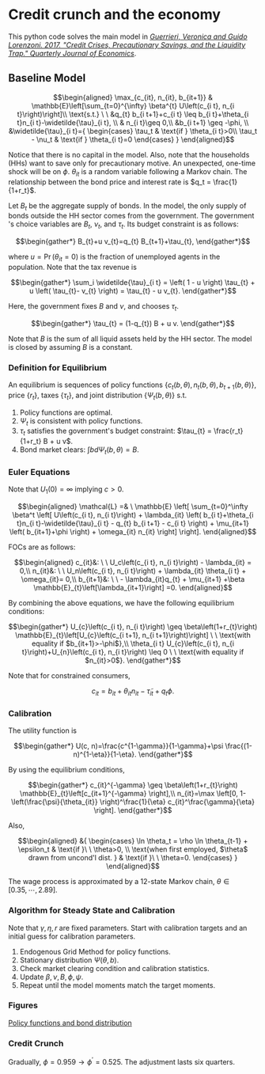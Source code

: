 # Credit crunch and the economy

This python code solves the main model in [*Guerrieri, Veronica and Guido Lorenzoni. 2017. "Credit Crises, Precautionary Savings, and the Liquidity Trap." Quarterly Journal of Economics*](https://doi.org/10.1093/qje/qjx005).

## Baseline Model
$$\begin{aligned}
\max_{c_{it}, n_{it}, b_{it+1}} & \mathbb{E}\left[\sum_{t=0}^{\infty} \beta^{t} U\left(c_{i t}, n_{i t}\right)\right]\\
\text{s.t.} \ \ &q_{t} b_{i t+1}+c_{i t} \leq b_{i t}+\theta_{i t}n_{i t}-\widetilde{\tau}_{i t}, \\
& n_{i t}\geq 0,\\
&b_{i t+1} \geq -\phi, \\
&\widetilde{\tau}_{i t}={
  \begin{cases}
    \tau_t & \text{if } \theta_{i t}>0\\
    \tau_t - \nu_t & \text{if } \theta_{i t}=0
  \end{cases}
}
\end{aligned}$$

Notice that there is no capital in the model. Also, note that the households (HHs) want to save only for precautionary motive. An unexpected, one-time shock will be on $\phi$. $\theta_{i t}$ is a random variable following a Markov chain.  The relationship between the bond price and interest rate is $q_t = \frac{1}{1+r_t}$.

Let $B_t$ be the aggregate supply of bonds. In the model, the only supply of bonds outside the HH sector comes from the government. The government 's choice variables are $B_t$, $\nu_t$, and $\tau_t$. Its budget constraint is as follows:

$$\begin{gather*}
B_{t}+u v_{t}=q_{t} B_{t+1}+\tau_{t},
\end{gather*}$$

where $u = \Pr(\theta_{i t}=0)$ is the fraction of unemployed agents in the population. Note that the tax revenue is

$$\begin{gather*}
\sum_i \widetilde{\tau}_{i t} = \left( 1 - u \right) \tau_{t} + u \left( \tau_{t}- v_{t} \right) = \tau_{t} - u v_{t}.
\end{gather*}$$

Here, the government fixes $B$  and $\nu$, and chooses $\tau_t$.

$$\begin{gather*}
  \tau_{t} = (1-q_{t}) B + u v.
\end{gather*}$$

Note that $B$ is the sum of all liquid assets held by the HH sector. The model is closed by assuming $B$ is a constant.

### Definition for Equilibrium
An equilibrium is  sequences of policy functions $\{c_t(b,\theta), n_t(b,\theta),b_{t+1}(b,\theta)\}$, price $\{ r_t\}$, taxes $\{\tau_t \}$, and joint distribution $\{\Psi_t(b,\theta)\}$ s.t.
1. Policy functions are optimal.
1. $\Psi_t$ is consistent with policy functions.
1. $\tau_t$ satisfies the government's budget constraint: $\tau_{t} = \frac{r_t}{1+r_t} B + u v$.
1. Bond market clears: ${\int b d\Psi_t(b,\theta)} = {B}$.

### Euler Equations 
Note that $U_1(0) = \infty$ implying $c>0$.

$$\begin{aligned}
\mathcal{L} =& \ \mathbb{E} \left[ \sum_{t=0}^\infty \beta^t \left[ U\left(c_{i t}, n_{i t}\right) + \lambda_{it} \left(   b_{i t}+\theta_{i t}n_{i t}-\widetilde{\tau}_{i t}   - q_{t} b_{i t+1} - c_{i t}  \right) + \mu_{it+1} \left( b_{it+1}+\phi \right)  +  \omega_{it}  n_{it}  \right] \right].
\end{aligned}$$

FOCs are as follows: 

$$\begin{aligned}
c_{it}&: \ \ U_c\left(c_{i t}, n_{i t}\right) - \lambda_{it} = 0,\\
n_{it}&: \ \ U_n\left(c_{i t}, n_{i t}\right) + \lambda_{it} \theta_{i t} +  \omega_{it}= 0,\\ 
b_{it+1}&:  \ \  - \lambda_{it}q_{t} + \mu_{it+1} +\beta  \mathbb{E}_{t}\left[\lambda_{it+1}\right] =0.
\end{aligned}$$

By combining the above equations, we have the following equilibrium conditions:

$$\begin{gather*}
U_{c}\left(c_{i t}, n_{i t}\right) \geq \beta\left(1+r_{t}\right) \mathbb{E}_{t}\left[U_{c}\left(c_{i t+1}, n_{i t+1}\right)\right] \ \ \text{with equality if $b_{it+1}>-\phi$},\\
\theta_{i t} U_{c}\left(c_{i t}, n_{i t}\right)+U_{n}\left(c_{i t}, n_{i t}\right) \leq 0  \ \ \text{with equality if $n_{it}>0$}.
\end{gather*}$$

Note that for constrained consumers, 

$$c_{i t} = b_{i t}+\theta_{i t}n_{i t}-\widetilde{\tau}_{i t} + q_{t} \phi .$$



### Calibration
The utility function is 

$$\begin{gather*}
U(c, n)=\frac{c^{1-\gamma}}{1-\gamma}+\psi \frac{(1-n)^{1-\eta}}{1-\eta}.
\end{gather*}$$

By using the equilibrium conditions, 

$$\begin{gather*}
c_{it}^{-\gamma} \geq \beta\left(1+r_{t}\right) \mathbb{E}_{t}\left[c_{it+1}^{-\gamma} \right],\\
n_{it}=\max \left[0, 1- \left(\frac{\psi}{\theta_{it}} \right)^\frac{1}{\eta} c_{it}^\frac{\gamma}{\eta} \right].
\end{gather*}$$

Also, 

$$\begin{aligned}
&{
  \begin{cases}
    \ln \theta_t = \rho \ln \theta_{t-1} + \epsilon_t & \text{if }\ \ \theta>0, \\
    \text{when first employed, $\theta$  drawn from  uncond'l dist. } & \text{if }\ \ \theta=0.
  \end{cases}
}
\end{aligned}$$

The wage process is approximated by a 12-state Markov chain, $\theta \in [0.35, \dotsb, 2.89]$.


### Algorithm for Steady State and Calibration
Note that $\gamma, \eta, r$ are fixed parameters. Start with calibration targets and an initial guess for calibration parameters.
1. Endogenous Grid Method for policy functions.
1. Stationary distribution $\Psi(\theta,b)$.
1. Check market clearing condition and calibration statistics.
1. Update $\beta, \nu, B, \phi, \psi$.
1. Repeat until the model moments match the target moments.

### Figures
[Policy functions and bond distribution](https://github.com/wleejin/credit-crunch/tree/main/fig)

### Credit Crunch
Gradually, $\phi = 0.959\longrightarrow \phi^\prime = 0.525$. The adjustment lasts six quarters.


